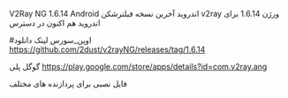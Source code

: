 V2Ray NG 1.6.14
Android
اندروید
آخرین نسخه فیلترشکن v2ray ورژن
1.6.14 برای اندروید هم اکنون در دسترس 

#اوپن_سورس 
لینک دانلود
https://github.com/2dust/v2rayNG/releases/tag/1.6.14

گوگل پلی 
https://play.google.com/store/apps/details?id=com.v2ray.ang

فایل نصبی  برای پردازنده های مختلف
